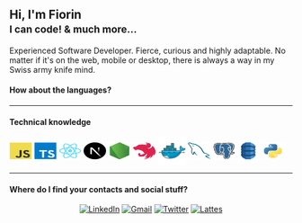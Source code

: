<h2>Hi, I'm Fiorin<br/>
<small>I can code! & much more...</small></h2>
<p>Experienced Software Developer. Fierce, curious and highly adaptable. No matter if it's on the web, mobile or desktop, there is always a way in my Swiss army knife mind.</p>
<h4><b>How about the languages?</b></h4>
<hr/>
<div style='display: inline_block'>
	<h4><b>Technical knowledge</b></h4>
	<img align='center' alt='Javascript' title='Javascript' height='30' width='40' src='https://raw.githubusercontent.com/devicons/devicon/master/icons/javascript/javascript-original.svg'>
	<img align='center' alt='Typescript' title='Typescript' height='30' width='40' src='https://raw.githubusercontent.com/devicons/devicon/master/icons/typescript/typescript-original.svg'>
	<img align='center' alt='React' title='React' height='30' width='40' src='https://raw.githubusercontent.com/devicons/devicon/master/icons/react/react-original.svg'>
	<img align='center' alt='Next' title='NextJs' height='30' width='40' src='https://raw.githubusercontent.com/devicons/devicon/master/icons/nextjs/nextjs-original.svg'>
	<img align='center' alt='Node' title='NodeJs' height='30' width='40' src='https://raw.githubusercontent.com/devicons/devicon/master/icons/nodejs/nodejs-original.svg'>
	<img align='center' alt='Nest' title='NestJs' height='30' width='40' src='https://raw.githubusercontent.com/devicons/devicon/master/icons/nestjs/nestjs-plain.svg'>
	<img align='center' alt='Docker' title='Docker' height='50' width='50' src='https://raw.githubusercontent.com/devicons/devicon/master/icons/docker/docker-original.svg'>
	<img align='center' alt='Mysql' title='Mysql' height='30' width='40' src='https://raw.githubusercontent.com/devicons/devicon/master/icons/mysql/mysql-original.svg'>
	<img align='center' alt='Postgresql' title='Postgresql' height='30' width='40' src='https://raw.githubusercontent.com/devicons/devicon/master/icons/postgresql/postgresql-original.svg'>
	<img align='center' alt='DynamoDb' title='DynamoDb' height='42' width='40' src='https://raw.githubusercontent.com/burib/aws-simple-icons-for-architecture-diagrams/a1746b250a0ac37a8775140fc1b1bdca6774f822/Database/Database_AmazonDynamoDB.svg'>
	<img align='center' alt='Python' title='Python' height='30' width='40' src='https://raw.githubusercontent.com/devicons/devicon/master/icons/python/python-original.svg'>
</div>
<hr/>
<h4><b> Where do I find your contacts and social stuff?</b></h4>
<div style='text-align:center'>
<a href="https://www.linkedin.com/in/fiorin/" target="_blank"><img src="https://img.shields.io/badge/-LinkedIn-0077B5?style=for-the-badge&logo=linkedin&logoColor=white" target="_blank" alt='LinkedIn'></a>
<a href="mailto:luciano@fior.in" target="_blank"><img src="https://img.shields.io/badge/-Gmail-555?style=for-the-badge&logo=gmail&logoColor=white" target="_blank" alt='Gmail'></a>
<a href="https://twitter.com/fiorpontoin" target="_blank"><img src="https://img.shields.io/badge/Twitter-00ACEE?style=for-the-badge&logo=youtube&logoColor=white" target="_blank" alt='Twitter'></a>
<a href="http://lattes.cnpq.br/7583684423712640" target="_blank"><img src="https://img.shields.io/badge/-Lattes-01629b?style=for-the-badge&logo=scala&logoColor=white" target="_blank" alt='Lattes'></a>
</div>
